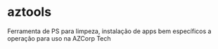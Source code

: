 # aztools
Ferramenta de PS para limpeza, instalação de apps bem específicos a operação para uso na AZCorp Tech
